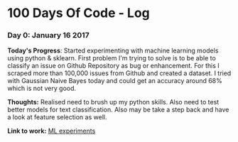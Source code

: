 # 100 Days Of Code - Log

### Day 0: January 16 2017

**Today's Progress**: Started experimenting with machine learning models using python & sklearn.
First problem I'm trying to solve is to be able to classify an issue on Github Repository as bug or enhancement. For this I scraped more than 100,000 issues from Github and created a dataset.
I tried with Gaussian Naive Bayes today and could get an accuracy around 68% which is not very good.

**Thoughts:** Realised need to brush up my python skills. Also need to test better models for text classification. Also may be take a step back and have a look at feature selection as well.

**Link to work:** [ML experiments](https://github.com/mebjas/ml-experiments-serverm)